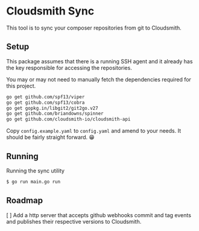 Cloudsmith Sync
===============

This tool is to sync your composer repositories from git to Cloudsmith.

## Setup

This package assumes that there is a running SSH agent and it already has the key
responsible for accessing the repositories.

You may or may not need to manually fetch the dependencies required for this project.

```bash
go get github.com/spf13/viper
go get github.com/spf13/cobra
go get gopkg.in/libgit2/git2go.v27
go get github.com/briandowns/spinner
go get github.com/cloudsmith-io/cloudsmith-api
```

Copy `config.example.yaml` to `config.yaml` and amend to your needs. It should be fairly straight forward. 😁

## Running

Running the sync utility
```bash
$ go run main.go run
```

## Roadmap

[ ] Add a http server that accepts github webhooks commit and tag events and publishes their respective
    versions to Cloudsmith.
